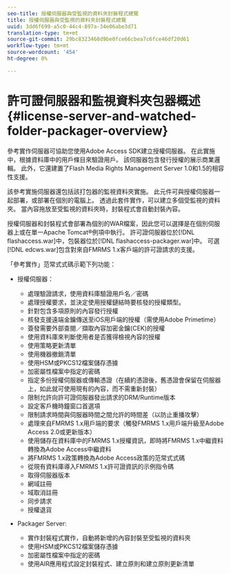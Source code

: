```yaml
---
seo-title: 授權伺服器與受監視的資料夾封裝程式總覽
title: 授權伺服器與受監視的資料夾封裝程式總覽
uuid: 3dd6f699-a5c0-44c4-897a-34e06abe3d71
translation-type: tm+mt
source-git-commit: 29bc8323460d9be0fce66cbea7c6fce46df20d61
workflow-type: tm+mt
source-wordcount: '454'
ht-degree: 0%

---
```



# 許可證伺服器和監視資料夾包器概述{#license-server-and-watched-folder-packager-overview}

參考實作伺服器可協助您使用Adobe Access SDK建立授權伺服器。 在此實施中，根據資料庫中的用戶條目來驗證用戶。 該伺服器包含發行授權的展示商業邏輯。 此外，它還建置了Flash Media Rights Management Server 1.0和1.5的相容性支援。

該參考實施伺服器還包括該打包器的監視資料夾實施。 此元件可與授權伺服器一起部署，或部署在個別的電腦上。 透過此套件實作，可以建立多個受監視的資料夾。 當內容拖放至受監視的資料夾時，封裝程式會自動封裝內容。

授權伺服器和封裝程式會部署為個別的WAR檔案，因此您可以選擇是在個別伺服器上或在單一Apache Tomcat®例項中執行。 許可證伺服器位於[!DNL flashaccess.war]中，包裝器位於[!DNL flashaccess-packager.war]中。 可選[!DNL edcws.war]包含對來自FMRMS 1.x客戶端的許可證請求的支援。

「參考實作」范常式式碼示範下列功能：

* 授權伺服器：

   * 處理驗證請求，使用資料庫驗證用戶名／密碼
   * 處理授權要求，並決定使用授權鏈結時要核發的授權類型。
   * 針對包含多項原則的內容發行授權
   * 核發支援遠端金鑰傳送至iOS用戶端的授權（需使用Adobe Primetime）
   * 簽發需要外部查閱／擷取內容加密金鑰(CEK)的授權
   * 使用資料庫來判斷使用者是否獲得檢視內容的授權
   * 使用策略更新清單
   * 使用機器撤銷清單
   * 使用HSM或PKCS12檔案儲存憑據
   * 加密屬性檔案中指定的密碼
   * 指定多份授權伺服器或傳輸憑證（在續約憑證後，舊憑證會保留在伺服器上，如此就可使用現有的內容，而不需重新封裝）
   * 限制允許向許可證伺服器發出請求的DRM/Runtime版本
   * 設定客戶機時鐘窗口首選項
   * 限制請求時間與伺服器時間之間允許的時間差（以防止重播攻擊）
   * 處理來自FMRMS 1.x用戶端的要求（觸發FMRMS 1.x用戶端升級至Adobe Access 2.0或更新版本）
   * 使用儲存在資料庫中的FMRMS 1.x授權資訊，即時將FMRMS 1.x中繼資料轉換為Adobe Access中繼資料
   * 將FMRMS 1.x政策轉換為Adobe Access政策的范常式式碼
   * 從現有資料庫導入FMRMS 1.x許可證資訊的示例指令碼
   * 取得伺服器版本
   * 網域註冊
   * 域取消註冊
   * 同步請求
   * 授權退貨

* Packager Server:

   * 實作封裝程式實作，自動將新增的內容封裝至受監視的資料夾
   * 使用HSM或PKCS12檔案儲存憑據
   * 加密屬性檔案中指定的密碼
   * 使用AIR應用程式設定封裝程式、建立原則和建立原則更新清單

